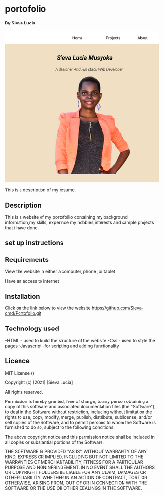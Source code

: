 

# portofolio

#### By Sieva Lucia
![Website image](https://github.com/Sieva-cmd/Portofolio/blob/master/images/portofolio.png)

This is a description of my resume.


## Description
This is a website of my portofoilio containing my background information,my skills, experince  my hobbies,interests and sample projects that i have done.

## set up instructions
## Requirements
View the website in either a computer, phone ,or tablet

 Have an access to internet

## Installation
Click on the link below to view the website https://github.com/Sieva-cmd/Portofolio.git 

## Technology used 
-HTML - used to build the structure of the website
-Css - used to style the pages
-Javascript -for scripting and adding functionality

## Licence 
 MIT License ()

Copyright (c) [2021] [Sieva Lucia]

All rights reserved.

Permission is hereby granted, free of charge, to any person obtaining a copy of this software and associated documentation files (the "Software"), to deal in the Software without restriction, including without limitation the rights to use, copy, modify, merge, publish, distribute, sublicense, and/or sell copies of the Software, and to permit persons to whom the Software is furnished to do so, subject to the following conditions:

The above copyright notice and this permission notice shall be included in all copies or substantial portions of the Software.

THE SOFTWARE IS PROVIDED "AS IS", WITHOUT WARRANTY OF ANY KIND, EXPRESS OR IMPLIED, INCLUDING BUT NOT LIMITED TO THE WARRANTIES OF MERCHANTABILITY, FITNESS FOR A PARTICULAR PURPOSE AND NONINFRINGEMENT. IN NO EVENT SHALL THE AUTHORS OR COPYRIGHT HOLDERS BE LIABLE FOR ANY CLAIM, DAMAGES OR OTHER LIABILITY, WHETHER IN AN ACTION OF CONTRACT, TORT OR OTHERWISE, ARISING FROM, OUT OF OR IN CONNECTION WITH THE SOFTWARE OR THE USE OR OTHER DEALINGS IN THE SOFTWARE.
